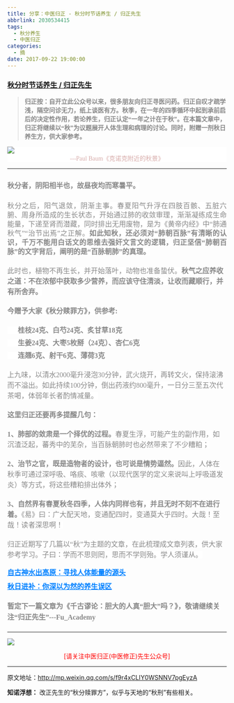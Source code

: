 ```yaml
---
title: 分享：中医归正 - 秋分时节话养生 / 归正先生
abbrlink: 2030534415
tags:
  - 秋分养生
  - 中医归正
categories:
  - 摘
date: 2017-09-22 19:00:00
---
```

###  [秋分时节话养生 / 归正先生](http://mp.weixin.qq.com/s/f9r4xCLIY0WSNNV7pgEyzA "跳转至原文")

<div class="rich_media_content ">
                    <blockquote><p style="margin-top: 15px;"><strong style="font-family: 仿宋;white-space: normal;color: rgb(62, 62, 62);font-size: 14px;max-width: 100%;box-sizing: border-box !important;word-wrap: break-word !important;"><span style="max-width: 100%;color: rgb(136, 136, 136);white-space: pre-wrap;box-sizing: border-box !important;word-wrap: break-word !important;">归正按：自开立此公众号以来，很多朋友向归正寻医问药。归正自叹才疏学浅，隔空问诊无力，纸上谈医有方。秋季，在一年的四季循环中起到承前启后的决定性作用，若论养生，归正认定“一年之计在于秋”。在本篇文章中，归正将继续以“秋”为议题展开人体生理和病理的讨论。同时，附赠一剂秋日养生方，供大家参考。</span></strong></p></blockquote><p style="margin-top: 10px;margin-bottom: 5px;white-space: normal;background-color: rgb(255, 255, 255);text-align: center;line-height: normal;"><img style="clear: both; display: block; margin:auto;" src="https://ws1.sinaimg.cn/large/8bf740e1gy1fjs0xclrohj20hs0blqfe.jpg"  /><span style="color: rgb(215, 171, 169);font-family: 仿宋;font-size: 14px;">---Paul Baum《克诺克附近的秋景》</span></p><hr style="white-space: normal;"  /><p style="text-align: justify;margin-bottom: 5px;white-space: normal;line-height: normal;margin-top: 25px;"><strong><span style="background-color: rgb(255, 255, 255);color: rgb(136, 136, 136);font-family: 仿宋;font-size: 16px;">秋分者，阴阳相半也，故昼夜均而寒暑平。</span></strong></p><p style="text-align: justify;margin-bottom: 5px;white-space: normal;margin-top: 25px;line-height: 1.5em;"><span style="background-color: rgb(255, 255, 255);color: rgb(136, 136, 136);font-family: 仿宋;font-size: 16px;text-align: justify;">秋分之后，阳气退敛，阴渐主事。春夏阳气升浮在四肢百骸、五脏六腑、周身所造成的生长状态，开始通过肺的收敛审理，渐渐凝练成生命能量，下递至肾而潜藏，同时排出无用废物，是为《黄帝内经》中“肺通秋气”“治节出焉”之正解。<strong>如此知秋，还必须对“肺朝百脉”有清晰的认识，千万不能用白话文的思维去强奸文言文的逻辑，归正坚信“肺朝百脉”的文字背后，阐明的是“百脉朝肺”的真理。</strong></span></p><p style="margin-top: 20px;margin-bottom: 20px;white-space: normal;"><span style="background-color: rgb(255, 255, 255);color: rgb(136, 136, 136);font-family: 仿宋;font-size: 16px;text-align: justify;">此时也，植物不再生长，并开始落叶，动物也准备蛰伏。<strong>秋气之应养收之道：</strong></span><strong><span style="background-color: rgb(255, 255, 255);color: rgb(136, 136, 136);font-family: 仿宋;font-size: 16px;text-align: justify;">不在浓郁中获取多少营养，而应该守住清淡，让收而藏顺行，并有所舍弃。</span></strong></p><p style="margin-top: 20px;margin-bottom: 20px;white-space: normal;"><strong><span style="background-color: rgb(255, 255, 255);color: rgb(136, 136, 136);font-family: 仿宋;font-size: 16px;text-align: justify;">今赠予大家《秋分赎罪方》，供参考:</span></strong></p><p style="margin-top: 5px;margin-bottom: 5px;white-space: normal;line-height: normal;"><strong><span style="background-color: rgb(255, 255, 255);color: rgb(136, 136, 136);font-family: 仿宋;font-size: 16px;text-align: justify;">&nbsp; &nbsp; &nbsp; 桂枝24克、白芍24克、炙甘草18克</span></strong></p><p style="margin-top: 5px;margin-bottom: 5px;white-space: normal;line-height: normal;"><strong><span style="background-color: rgb(255, 255, 255);color: rgb(136, 136, 136);font-family: 仿宋;font-size: 16px;text-align: justify;">&nbsp; &nbsp; &nbsp; 生姜24克、大枣5枚掰（24克）、杏仁6克</span></strong></p><p style="margin-top: 5px;margin-bottom: 5px;white-space: normal;line-height: normal;"><strong><span style="background-color: rgb(255, 255, 255);color: rgb(136, 136, 136);font-family: 仿宋;font-size: 16px;text-align: justify;">&nbsp; &nbsp; &nbsp; 连翘6克、射干6克、薄荷3克</span></strong></p><p style="margin-top: 20px;margin-bottom: 20px;white-space: normal;"><span style="background-color: rgb(255, 255, 255);color: rgb(136, 136, 136);font-family: 仿宋;font-size: 16px;text-align: justify;">上九味，以清水2000毫升浸泡30分钟，武火烧开，再转文火，保持滚沸而不溢出。如此持续100分钟，倒出药液约800毫升，一日分三至五次代茶喝，体弱年长者酌情减量。</span></p><p style="margin-top: 20px;margin-bottom: 20px;white-space: normal;"><strong><span style="background-color: rgb(255, 255, 255);color: rgb(136, 136, 136);font-family: 仿宋;font-size: 16px;text-align: justify;">这里归正还要再多提醒几句：</span></strong></p><p style="margin-top: 20px;margin-bottom: 20px;white-space: normal;"><strong><span style="background-color: rgb(255, 255, 255);color: rgb(136, 136, 136);font-family: 仿宋;font-size: 16px;text-align: justify;">1、</span></strong><span style="background-color: rgb(255, 255, 255);color: rgb(136, 136, 136);font-family: 仿宋;font-size: 16px;text-align: justify;"><strong>肺部的敛肃是一个择优的过程。</strong>春夏生浮，可能产生的副作用，如沉渣泛起，蕃秀中的芜杂，当百脉朝肺时也必然带来了不少糟粕；</span></p><p style="margin-top: 20px;margin-bottom: 20px;white-space: normal;"><strong><span style="background-color: rgb(255, 255, 255);color: rgb(136, 136, 136);font-family: 仿宋;font-size: 16px;text-align: justify;">2、</span></strong><span style="background-color: rgb(255, 255, 255);color: rgb(136, 136, 136);font-family: 仿宋;font-size: 16px;text-align: justify;"><strong>治节之官，既是造物者的设计，也可说是情势逼然。</strong>因此，人体在秋季可通过深呼吸、咯痰、咳嗽（以现代医学的定义来说叫上呼吸道发炎）等方式，将这些糟粕排出体外；</span></p><p style="margin-top: 20px;margin-bottom: 20px;white-space: normal;"><strong><span style="background-color: rgb(255, 255, 255);color: rgb(136, 136, 136);font-family: 仿宋;font-size: 16px;text-align: justify;">3、自然界有春夏秋冬四季，人体内同样也有，并且无时不刻不在进行着。</span></strong><span style="background-color: rgb(255, 255, 255);color: rgb(136, 136, 136);font-family: 仿宋;font-size: 16px;text-align: justify;">《易》曰：广大配天地，变通配四时，变通莫大乎四时。大哉！至哉！读者深思啊！</span></p><p style="margin-top: 20px;margin-bottom: 20px;white-space: normal;"><span style="background-color: rgb(255, 255, 255);color: rgb(136, 136, 136);font-family: 仿宋;font-size: 16px;text-align: justify;">归正</span><span style="background-color: rgb(255, 255, 255);color: rgb(136, 136, 136);font-family: 仿宋;font-size: 16px;text-align: justify;">近期</span><span style="background-color: rgb(255, 255, 255);color: rgb(136, 136, 136);font-family: 仿宋;font-size: 16px;text-align: justify;">写了几篇以“秋”为主题的文章，在此梳理成文章列表，供大家参考学习。子曰：学而不思则罔，思而不学则殆。学人须谨从。</span></p><p style="white-space: normal;margin-top: 10px;margin-bottom: 5px;line-height: normal;"><span style="background-color: rgb(255, 255, 255);font-family: 仿宋;font-size: 16px;text-align: justify;text-decoration: underline;color: rgb(0, 128, 255);"><strong style="max-width: 100%;font-size: 14px;line-height: 22.4px;box-sizing: border-box !important;word-wrap: break-word !important;"><span style="background-color: rgb(255, 255, 255);color: rgb(136, 136, 136);text-align: justify;text-decoration: underline;font-size: 16px;max-width: 100%;font-family: 仿宋;box-sizing: border-box !important;word-wrap: break-word !important;"><a href="http://mp.weixin.qq.com/s?__biz=MzI5NzQzMzY5NQ==&amp;mid=2247483837&amp;idx=1&amp;sn=ee187f53d00e93d4df6fcf2d4cecd2a9&amp;chksm=ecb46e8ddbc3e79b68c067618a189e628651cf85a23b947cdb7e4aa3a1edd3b4f100d4566b97&amp;scene=21#wechat_redirect" target="_blank" style="background-color: rgb(255, 255, 255);font-family: 仿宋;font-size: 16px;text-align: justify;text-decoration: underline;color: rgb(0, 128, 255);">自古神水出高原：寻找人体能量的源头</a></span></strong></span></p><p style="white-space: normal;margin-top: 10px;line-height: normal;margin-bottom: 20px;"><strong style="color: rgb(0, 128, 255);font-family: 仿宋;text-align: justify;max-width: 100%;font-size: 14px;line-height: 22.4px;box-sizing: border-box !important;word-wrap: break-word !important;"><span style="background-color: rgb(255, 255, 255);color: rgb(136, 136, 136);text-decoration: underline;font-size: 16px;max-width: 100%;box-sizing: border-box !important;word-wrap: break-word !important;"><a href="http://mp.weixin.qq.com/s?__biz=MzI5NzQzMzY5NQ==&amp;mid=2247483847&amp;idx=1&amp;sn=f02c5a071da452eb11bc6bb9c0199a27&amp;chksm=ecb46ef7dbc3e7e16a5a0dae76ad0c4b7b1bcaea6f8d8b4443ef3856dc04330aaaf1303c4264&amp;scene=21#wechat_redirect" target="_blank" style="color: rgb(0, 128, 255);">秋日进补：你深以为然的养生误区</a></span></strong></p><p style="margin-top: 20px;margin-bottom: 20px;white-space: normal;"><strong style="text-align: justify;color: rgb(136, 136, 136);font-family: 仿宋;font-size: 16px;"><span style="line-height: 1.6;">暂定下一篇文章为《<strong style="max-width: 100%;color: rgb(136, 136, 136);font-family: 仿宋;font-size: 16px;white-space: normal;text-align: justify;box-sizing: border-box !important;word-wrap: break-word !important;"><span style="max-width: 100%;line-height: 1.6;box-sizing: border-box !important;word-wrap: break-word !important;">千古谬论：胆大的人真“胆大”吗？</span></strong>》，敬请继续关注“归正先生”---Fu_Academy</span></strong></p><hr />
					<img style="clear: both; display: block; margin:auto;" src="https://ws1.sinaimg.cn/mw690/8bf740e1gy1fgqt1hfuomj20hs0bzmyp.jpg" /><p style="text-align: center; color: red">[请关注中医归正(中医修正)先生公众号]</p><hr />
                </div>



原文地址：http://mp.weixin.qq.com/s/f9r4xCLIY0WSNNV7pgEyzA


**知诺浮想：**
改正先生的“秋分赎罪方”，似乎与天地的“秋刑”有些相关。
